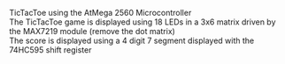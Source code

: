 TicTacToe using the AtMega 2560 Microcontroller\
The TicTacToe game is displayed using 18 LEDs in a 3x6 matrix driven by the MAX7219 module (remove the dot matrix)\
The score is displayed using a 4 digit 7 segment displayed with the 74HC595 shift register


